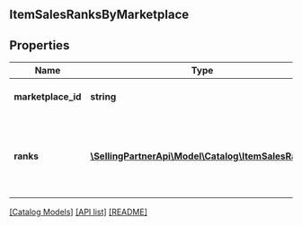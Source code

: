 ## ItemSalesRanksByMarketplace

## Properties

Name | Type | Description | Notes
------------ | ------------- | ------------- | -------------
**marketplace_id** | **string** | Amazon marketplace identifier. |
**ranks** | [**\SellingPartnerApi\Model\Catalog\ItemSalesRank[]**](ItemSalesRank.md) | Sales ranks of an Amazon catalog item for an Amazon marketplace. |

[[Catalog Models]](../) [[API list]](../../Api) [[README]](../../../README.md)
